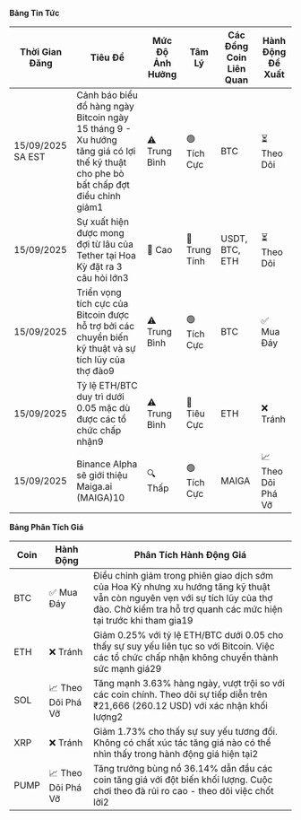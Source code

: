 **Bảng Tin Tức**

| Thời Gian Đăng | Tiêu Đề | Mức Độ Ảnh Hưởng | Tâm Lý | Các Đồng Coin Liên Quan | Hành Động Đề Xuất |
|-----------------|----------|--------|-----------|------------------|------------------|
| 15/09/2025 SA EST | Cảnh báo biểu đồ hàng ngày Bitcoin ngày 15 tháng 9 - Xu hướng tăng giá có lợi thế kỹ thuật cho phe bò bất chấp đợt điều chỉnh giảm1 | ⚠️ Trung Bình | 🟢 Tích Cực | BTC | ⏳ Theo Dõi |
| 15/09/2025 | Sự xuất hiện được mong đợi từ lâu của Tether tại Hoa Kỳ đặt ra 3 câu hỏi lớn3 | 🚨 Cao | 🔵 Trung Tính | USDT, BTC, ETH | ⏳ Theo Dõi |
| 15/09/2025 | Triển vọng tích cực của Bitcoin được hỗ trợ bởi các chuyển biến kỹ thuật và sự tích lũy của thợ đào9 | ⚠️ Trung Bình | 🟢 Tích Cực | BTC | ✅ Mua Đáy |
| 15/09/2025 | Tỷ lệ ETH/BTC duy trì dưới 0.05 mặc dù được các tổ chức chấp nhận9 | ⚠️ Trung Bình | 🔴 Tiêu Cực | ETH | ❌ Tránh |
| 15/09/2025 | Binance Alpha sẽ giới thiệu Maiga.ai (MAIGA)10 | 🔍 Thấp | 🟢 Tích Cực | MAIGA | 📈 Theo Dõi Phá Vỡ |

**Bảng Phân Tích Giá**

| Coin | Hành Động | Phân Tích Hành Động Giá |
|------|--------|---------------------|
| BTC | ✅ Mua Đáy | Điều chỉnh giảm trong phiên giao dịch sớm của Hoa Kỳ nhưng xu hướng tăng kỹ thuật vẫn còn nguyên vẹn với sự tích lũy của thợ đào. Chờ kiểm tra hỗ trợ quanh các mức hiện tại trước khi tham gia19 |
| ETH | ❌ Tránh | Giảm 0.25% với tỷ lệ ETH/BTC dưới 0.05 cho thấy sự suy yếu liên tục so với Bitcoin. Việc các tổ chức chấp nhận không chuyển thành sức mạnh giá29 |
| SOL | 📈 Theo Dõi Phá Vỡ | Tăng mạnh 3.63% hàng ngày, vượt trội so với các coin chính. Theo dõi sự tiếp diễn trên ₹21,666 (260.12 USD) với xác nhận khối lượng2 |
| XRP | ❌ Tránh | Giảm 1.73% cho thấy sự suy yếu tương đối. Không có chất xúc tác tăng giá nào có thể nhìn thấy trong hành động giá hiện tại2 |
| PUMP | 📈 Theo Dõi Phá Vỡ | Tăng trưởng bùng nổ 36.14% dẫn đầu các coin tăng giá với đột biến khối lượng. Cuộc chơi theo đà rủi ro cao - theo dõi việc chốt lời2 |